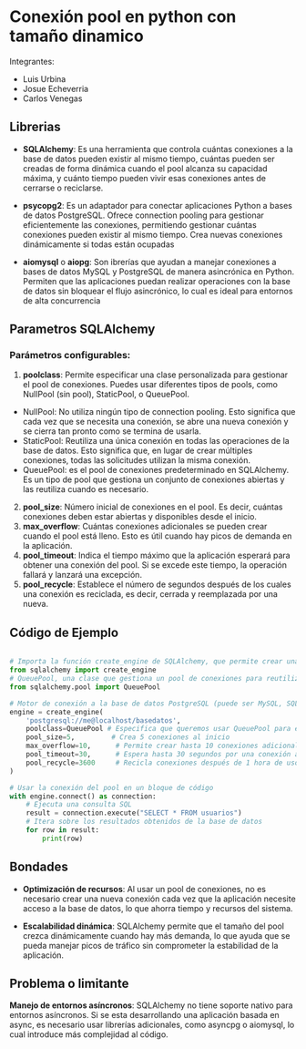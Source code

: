 # Conexión pool en python con tamaño dinamico
Integrantes:
- Luis Urbina
- Josue Echeverria
- Carlos Venegas

## Librerias

- **SQLAlchemy**: Es una herramienta que controla cuántas conexiones a la base de datos pueden existir al mismo tiempo, cuántas pueden ser creadas de forma dinámica cuando el pool alcanza su capacidad máxima, y cuánto tiempo pueden vivir esas conexiones antes de cerrarse o reciclarse.

- **psycopg2**: Es un adaptador para conectar aplicaciones Python a bases de datos PostgreSQL. Ofrece connection pooling para gestionar eficientemente las conexiones, permitiendo gestionar cuántas conexiones pueden existir al mismo tiempo. Crea nuevas conexiones dinámicamente si todas están ocupadas


- **aiomysql** o **aiopg**:  Son ibrerías que ayudan a manejar conexiones a bases de datos MySQL y PostgreSQL de manera asincrónica en Python. Permiten que las aplicaciones puedan realizar operaciones con la base de datos sin bloquear el flujo asincrónico, lo cual es ideal para entornos de alta concurrencia


## Parametros SQLAlchemy

### Parámetros configurables:
1. **poolclass**: Permite especificar una clase personalizada para gestionar el pool de conexiones. Puedes usar diferentes tipos de pools, como NullPool (sin pool), StaticPool, o QueuePool.
- NullPool: No utiliza ningún tipo de connection pooling. Esto significa que cada vez que se necesita una conexión, se abre una nueva conexión y se cierra tan pronto como se termina de usarla.
-  StaticPool: Reutiliza una única conexión en todas las operaciones de la base de datos. Esto significa que, en lugar de crear múltiples conexiones, todas las solicitudes utilizan la misma conexión.
- QueuePool: es el pool de conexiones predeterminado en SQLAlchemy. Es un tipo de pool que gestiona un conjunto de conexiones abiertas y las reutiliza cuando es necesario.

2. **pool_size**: Número inicial de conexiones en el pool. Es decir, cuántas conexiones deben estar abiertas y disponibles desde el inicio.
3. **max_overflow**: Cuántas conexiones adicionales se pueden crear cuando el pool está lleno. Esto es útil cuando hay picos de demanda en la aplicación.
4. **pool_timeout**: Indica el tiempo máximo que la aplicación esperará para obtener una conexión del pool. Si se excede este tiempo, la operación fallará y lanzará una excepción.
5. **pool_recycle**: Establece el número de segundos después de los cuales una conexión es reciclada, es decir, cerrada y reemplazada por una nueva.

## Código de Ejemplo

```python

# Importa la función create_engine de SQLAlchemy, que permite crear una conexión con la base de datos
from sqlalchemy import create_engine
# QueuePool, una clase que gestiona un pool de conexiones para reutilizarlas de forma eficiente
from sqlalchemy.pool import QueuePool

# Motor de conexión a la base de datos PostgreSQL (puede ser MySQL, SQLite, etc.)
engine = create_engine(
    'postgresql://me@localhost/basedatos',
    poolclass=QueuePool # Especifica que queremos usar QueuePool para el manejo de conexiones
    pool_size=5,         # Crea 5 conexiones al inicio
    max_overflow=10,      # Permite crear hasta 10 conexiones adicionales si las 5 están ocupadas
    pool_timeout=30,      # Espera hasta 30 segundos por una conexión antes de fallar
    pool_recycle=3600     # Recicla conexiones después de 1 hora de uso continuo
)

# Usar la conexión del pool en un bloque de código
with engine.connect() as connection:
    # Ejecuta una consulta SQL
    result = connection.execute("SELECT * FROM usuarios")
    # Itera sobre los resultados obtenidos de la base de datos
    for row in result:
        print(row) 

```

## Bondades

- **Optimización de recursos**: Al usar un pool de conexiones, no es necesario crear una nueva conexión cada vez que la aplicación necesite acceso a la base de datos, lo que ahorra tiempo y recursos del sistema.

- **Escalabilidad dinámica**: SQLAlchemy permite que el tamaño del pool crezca dinámicamente cuando hay más demanda, lo que ayuda que se pueda manejar picos de tráfico sin comprometer la estabilidad de la aplicación.

## Problema o limitante

**Manejo de entornos asíncronos**: SQLAlchemy no tiene soporte nativo para entornos asíncronos. Si se esta desarrollando una aplicación basada en async, es necesario usar librerías adicionales, como asyncpg o aiomysql, lo cual introduce más complejidad al código.